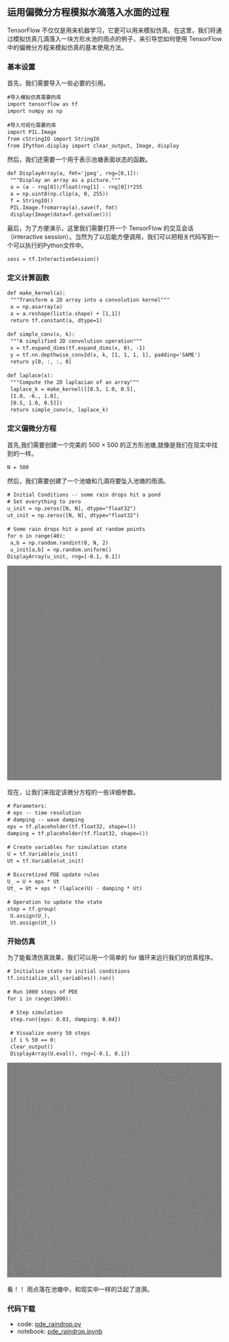 ## 运用偏微分方程模拟水滴落入水面的过程

TensorFlow 不仅仅是用来机器学习，它更可以用来模拟仿真。在这里，我们将通过模拟仿真几滴落入一块方形水池的雨点的例子，来引导您如何使用 TensorFlow 中的偏微分方程来模拟仿真的基本使用方法。

### 基本设置

首先，我们需要导入一些必要的引用。

```
#导入模拟仿真需要的库
import tensorflow as tf
import numpy as np

#导入可视化需要的库
import PIL.Image
from cStringIO import StringIO
from IPython.display import clear_output, Image, display
```

然后，我们还需要一个用于表示池塘表面状态的函数。

```
def DisplayArray(a, fmt='jpeg', rng=[0,1]):
 """Display an array as a picture."""
 a = (a - rng[0])/float(rng[1] - rng[0])*255
 a = np.uint8(np.clip(a, 0, 255))
 f = StringIO()
 PIL.Image.fromarray(a).save(f, fmt)
 display(Image(data=f.getvalue()))
```

最后，为了方便演示，这里我们需要打开一个 TensorFlow 的交互会话（interactive session）。当然为了以后能方便调用，我们可以把相关代码写到一个可以执行的Python文件中。

```
sess = tf.InteractiveSession()
```

### 定义计算函数

```
def make_kernel(a):
 """Transform a 2D array into a convolution kernel"""
 a = np.asarray(a)
 a = a.reshape(list(a.shape) + [1,1])
 return tf.constant(a, dtype=1)

def simple_conv(x, k):
 """A simplified 2D convolution operation"""
 x = tf.expand_dims(tf.expand_dims(x, 0), -1)
 y = tf.nn.depthwise_conv2d(x, k, [1, 1, 1, 1], padding='SAME')
 return y[0, :, :, 0]

def laplace(x):
 """Compute the 2D laplacian of an array"""
 laplace_k = make_kernel([[0.5, 1.0, 0.5],
 [1.0, -6., 1.0],
 [0.5, 1.0, 0.5]])
 return simple_conv(x, laplace_k)
```

### 定义偏微分方程

首先,我们需要创建一个完美的 500 × 500 的正方形池塘,就像是我们在现实中找到的一样。

```
N = 500
```

然后，我们需要创建了一个池塘和几滴将要坠入池塘的雨滴。

```
# Initial Conditions -- some rain drops hit a pond
# Set everything to zero
u_init = np.zeros([N, N], dtype="float32")
ut_init = np.zeros([N, N], dtype="float32")

# Some rain drops hit a pond at random points
for n in range(40):
 a,b = np.random.randint(0, N, 2)
 u_init[a,b] = np.random.uniform()
DisplayArray(u_init, rng=[-0.1, 0.1])
```

![](../img/pde_output_1.jpg)

现在，让我们来指定该微分方程的一些详细参数。

```
# Parameters:
# eps -- time resolution
# damping -- wave damping
eps = tf.placeholder(tf.float32, shape=())
damping = tf.placeholder(tf.float32, shape=())

# Create variables for simulation state
U = tf.Variable(u_init)
Ut = tf.Variable(ut_init)

# Discretized PDE update rules
U_ = U + eps * Ut
Ut_ = Ut + eps * (laplace(U) - damping * Ut)

# Operation to update the state
step = tf.group(
 U.assign(U_),
 Ut.assign(Ut_))
```

### 开始仿真

为了能看清仿真效果，我们可以用一个简单的 for 循环来远行我们的仿真程序。

```
# Initialize state to initial conditions
tf.initialize_all_variables().run()

# Run 1000 steps of PDE
for i in range(1000):

 # Step simulation
 step.run({eps: 0.03, damping: 0.04})

 # Visualize every 50 steps
 if i % 50 == 0:
 clear_output()
 DisplayArray(U.eval(), rng=[-0.1, 0.1])
```

![](../img/pde_output_2.jpg)

看！！ 雨点落在池塘中，和现实中一样的泛起了涟漪。

### 代码下载

* code: [pde\_raindrop.py](../code/pde_raindrop.py)
* notebook: [pde\_raindrop.ipynb](../notebook/pde_raindrop.ipynb)


